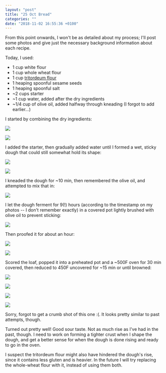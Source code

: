 ```yaml
---
layout: "post"
title: "25 Oct Bread"
categories: ""
date: "2018-11-02 16:55:36 +0100"
---
```


From this point onwards, I won't be as detailed about my process; I'll post some photos and give just the necessary background information about each recipe.

Today, I used:
- 1 cup white flour
- 1 cup whole wheat flour
- 1 cup [tritordeum flour](https://www.worldbakers.com/ingredient/special-what-is-tritordeum-new-cereal-explained/)
- 1 heaping spoonful sesame seeds
- 1 heaping spoonful salt
- ~2 cups starter
- ~1 cup water, added after the dry ingredients
- ~1/4 cup of olive oil, added halfway through kneading (I forgot to add earlier...)

I started by combining the dry ingredients:

![](/assets/img/2018-10-25/IMG_3682.jpeg)

![](/assets/img/2018-10-25/IMG_3683.jpeg)

I added the starter, then gradually added water until I formed a wet, sticky dough that could still somewhat hold its shape:

![](/assets/img/2018-10-25/IMG_3684.jpeg)

![](/assets/img/2018-10-25/IMG_3685.jpeg)

I kneaded the dough for ~10 min, then remembered the olive oil, and attempted to mix that in:

![](/assets/img/2018-10-25/IMG_3686.jpeg)

I let the dough ferment for 9(!) hours (according to the timestamp on my photos -- I don't remember exactly) in a covered pot lightly brushed with olive oil to prevent sticking:

![](/assets/img/2018-10-25/IMG_3687.jpeg)

Then proofed it for about an hour:

![](/assets/img/2018-10-25/IMG_3690.jpeg)

![](/assets/img/2018-10-25/IMG_3691.jpeg)

Scored the loaf, popped it into a preheated pot and a ~500F oven for 30 min covered, then reduced to 450F uncovered for ~15 min or until browned:

![](/assets/img/2018-10-25/IMG_3692.jpeg)

![](/assets/img/2018-10-25/IMG_3693.jpeg)

![](/assets/img/2018-10-25/IMG_3694.jpeg)

![](/assets/img/2018-10-25/IMG_3695.jpeg)

Sorry, forgot to get a crumb shot of this one :(. It looks pretty similar to past attempts, though.

Turned out pretty well! Good sour taste. Not as much rise as I've had in the past, though. I need to work on forming a tighter crust when I shape the dough, and get a better sense for when the dough is done rising and ready to go in the oven.

I suspect the tritordeum flour might also have hindered the dough's rise, since it contains less gluten and is heavier. In the future I will try replacing the whole-wheat flour with it, instead of using them both.
